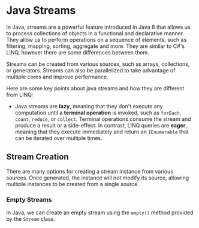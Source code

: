 # Java Streams
In Java, streams are a powerful feature introduced in Java 8 that allows us to process collections of objects in a functional and declarative manner. They allow us to perform operations on a sequence of elements, such as filtering, mapping, sorting, aggregate and more. They are similar to C#'s LINQ, however there are some differences between them.

Streams can be created from various sources, such as arrays, collections, or generators. Streams can also be parallelized to take advantage of multiple cores and improve performance.

Here are some key points about java streams and how they are different from LINQ:
- Java streams are **lazy**, meaning that they don't execute any computation until a **terminal operation** is invoked, such as `forEach`, `count`, `reduce`, or `collect`. Terminal operations consume the stream and produce a result or a side-effect.  In contrast, LINQ queries are **eager**, meaning that they execute immediately and return an `IEnumerable` that can be iterated over multiple times.

## Stream Creation
There are many options for creating a stream instance from various sources. Once generated, the instance will not modify its source, allowing multiple instances to be created from a single source.

### Empty Streams
In Java, we can create an empty stream using the `empty()` method provided by the `Stream` class.